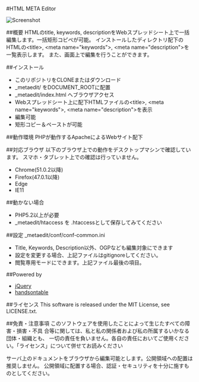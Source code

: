 #HTML META Editor

![Screenshot](http://msndo.github.io/metaedit/metaedit.png "Screenshot")

##概要
HTMLのtitle, keywords, descriptionをWebスプレッドシート上で一括編集します。一括矩形コピペが可能。
インストールしたディレクトリ配下のHTMLの&lt;title&gt;, &lt;meta name="keywords"&gt;, &lt;meta name="description"&gt;を一覧表示します。
また、画面上で編集を行うことができます。

##インストール
- このリポジトリをCLONEまたはダウンロード
- _metaedit/ をDOCUMENT_ROOTに配置
- _metaedit/index.html へブラウザアクセス
- Webスプレッドシート上に配下HTMLファイルの&lt;title&gt;, &lt;meta name="keywords"&gt;, &lt;meta name="description"&gt;を表示
- 編集可能
- 矩形コピー＆ペーストが可能

##動作環境
PHPが動作するApacheによるWebサイト配下

##対応ブラウザ
以下のブラウザ上での動作をデスクトップマシンで確認しています。
スマホ・タブレット上での確認は行っていません。

- Chrome(51.0.2以降)
- Firefox(47.0.1以降)
- Edge
- IE11

##動かない場合
- PHP5.2以上が必要
- _metaedit/htaccess を .htaccessとして保存してみてください

##設定
_metaedit/conf/conf-common.ini

- Title, Keywords, Description以外、OGPなども編集対象にできます
- 設定を変更する場合、上記ファイルはgitignoreしてください。
- 閲覧専用モードにできます。上記ファイル最後の項目。

##Powered by
- [jQuery](https://jquery.com/)
- [handsontable](https://github.com/handsontable/handsontable)

##ライセンス
This software is released under the MIT License, see LICENSE.txt.

##免責・注意事項
このソフトウェアを使用したことによって生じたすべての障害・損害・不具
合等に関しては、私と私の関係者および私の所属するいかなる団体・組織とも、
一切の責任を負いません。各自の責任においてご使用ください。「ライセンス」について併せてお読みください

サーバ上のドキュメントをブラウザから編集可能とします。公開領域への配置は推奨しません。
公開領域に配置する場合、認証・セキュリティを十分に施すものとしてください。
